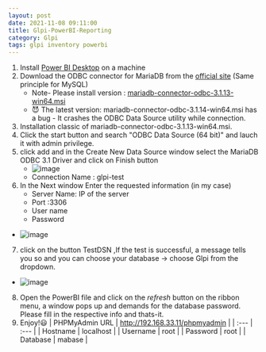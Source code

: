 ```yaml
---
layout: post
date: 2021-11-08 09:11:00
title: Glpi-PowerBI-Reporting
category: Glpi
tags: glpi inventory powerbi
---
```

1. Install [Power BI Desktop](https://www.microsoft.com/en-us/download/details.aspx?id=58494) on a machine
2. Download the ODBC connector for MariaDB from the [official site](https://dlm.mariadb.com/browse/odbc_connector/87/1186/) (Same principle for MySQL) 
    * Note- Please install version : [mariadb-connector-odbc-3.1.13-win64.msi](https://dlm.mariadb.com/1671860/Connectors/odbc/connector-odbc-3.1.13/mariadb-connector-odbc-3.1.13-win64.msi)  
    * :smiling_imp: The latest version: mariadb-connector-odbc-3.1.14-win64.msi has a bug - It crashes the ODBC Data Source utility while connection.
3. Installation classic of mariadb-connector-odbc-3.1.13-win64.msi.
4. Click the start button and search "ODBC Data Source (64 bit)" and lauch it with admin privilege.
5. click add and in the Create New Data Source window select the MariaDB ODBC 3.1 Driver and click on Finish button
	 * ![image](https://user-images.githubusercontent.com/1507737/140706917-8f6c2dc4-8ed3-4600-a2e6-50f9bc69f6f7.png)
	 * Connection Name : glpi-test
6. In the Next window  Enter the requested information (in my case)
	* Server Name: IP of the server
	* Port :3306
	* User name
	* Password
 * ![image](https://user-images.githubusercontent.com/1507737/140708528-5d640aa1-25f0-4f38-bdae-2795d6976cf2.png)
7. click on the button TestDSN ,If the test is successful, a message tells you so and you can choose your database -> choose Glpi from the dropdown.
 * ![image](https://user-images.githubusercontent.com/1507737/140708624-5f1c272b-ab38-4a04-8f79-403f0a959631.png)
8. Open the PowerBI file and click on the *refresh* button on the ribbon menu, a window pops up and demands for the database password. Please fill in the respective info and thats-it.
9. Enjoy!:smiley:
| PHPMyAdmin URL | http://192.168.33.11/phpmyadmin |
| :--- | :--- |
| Hostname | localhost |
| Username | root |
| Password | root |
| Database | mabase |
